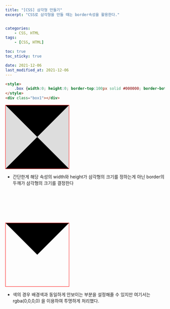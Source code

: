 ```yaml
---
title: "[CSS] 삼각형 만들기"
excerpt: "CSS로 삼각형을 만들 때는 border속성을 활용한다."


categories:
    - CSS, HTML
tags:
    - [CSS, HTML]

toc: true
toc_sticky: true

date: 2021-12-06
last_modified_at: 2021-12-06
---
```


```html
<style>
    .box {width:0; height:0; border-top:100px solid #000000; border-bottom:100px solid #000000; border-left:100px solid #dddddd; border-right:100px solid #000000;}
</style>
<div class="box1"></div>
```
<style>
    .broder_line_1 {display:inline-block; border:1px solid red;}
    .box2 {width:0; height:0; border-top:100px solid #000000; border-bottom:100px solid #000000; border-left:100px solid #dddddd; border-right:100px solid #dddddd;}
    .broder_line_2 {display:inline-block; border:1px solid red;}
    .box3 {width:0; height:0; border-top:100px solid #000000; border-bottom:100px solid rgba(0,0,0,0); border-left:100px solid rgba(0,0,0,0); border-right:100px solid rgba(0,0,0,0);}
</style>
<div class="broder_line_1">
    <div class="box2"></div>
</div>

- 간단한게 해당 속성의 width와 height가 삼각형의 크기를 정하는게 아닌 border의 두깨가 삼각형의 크기를 결정한다
<br><br><br><br><br><br><br>
<div class="broder_line_2">
    <div class="box3"></div>
</div>

- 색의 경우 배경색과 동일하게 안보이는 부분을 설정해줄 수 있지만 여기서는 rgba(0,0,0,0) 을 이용하여 투명하게 처리했다.
